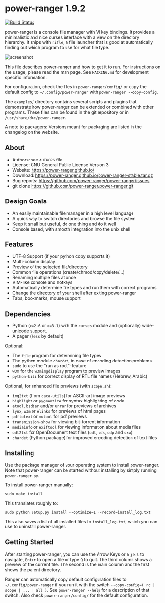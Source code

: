 power-ranger 1.9.2
============

[![Build Status](https://travis-ci.org/power-ranger/power-ranger.svg?branch=master)](https://travis-ci.org/power-ranger/power-ranger)

power-ranger is a console file manager with VI key bindings.  It provides a
minimalistic and nice curses interface with a view on the directory hierarchy.
It ships with `rifle`, a file launcher that is good at automatically finding
out which program to use for what file type.

![screenshot](https://raw.githubusercontent.com/power-ranger/power-ranger-assets/master/screenshots/screenshot.png)

This file describes power-ranger and how to get it to run.  For instructions on the
usage, please read the man page.  See `HACKING.md` for development specific
information.

For configuration, check the files in `power-ranger/config/` or copy the
default config to `~/.config/power-ranger` with `power-ranger --copy-config`.

The `examples/` directory contains several scripts and plugins that demonstrate how
power-ranger can be extended or combined with other programs.  These files can be
found in the git repository or in `/usr/share/doc/power-ranger`.

A note to packagers: Versions meant for packaging are listed in the changelog
on the website.


About
-----
* Authors:     see `AUTHORS` file
* License:     GNU General Public License Version 3
* Website:     https://power-ranger.github.io/
* Download:    https://power-ranger.github.io/power-ranger-stable.tar.gz
* Bug reports: https://github.com/power-ranger/power-ranger/issues
* git clone    https://github.com/power-ranger/power-ranger.git


Design Goals
------------
* An easily maintainable file manager in a high level language
* A quick way to switch directories and browse the file system
* Keep it small but useful, do one thing and do it well
* Console based, with smooth integration into the unix shell


Features
--------
* UTF-8 Support  (if your python copy supports it)
* Multi-column display
* Preview of the selected file/directory
* Common file operations (create/chmod/copy/delete/...)
* Renaming multiple files at once
* VIM-like console and hotkeys
* Automatically determine file types and run them with correct programs
* Change the directory of your shell after exiting power-ranger
* Tabs, bookmarks, mouse support


Dependencies
------------
* Python (`>=2.6` or `>=3.1`) with the `curses` module
  and (optionally) wide-unicode support.
* A pager (`less` by default)

Optional:

* The `file` program for determining file types
* The python module `chardet`, in case of encoding detection problems
* `sudo` to use the "run as root"-feature
* `w3m` for the `w3mimgdisplay` program to preview images
* `python-bidi` for correct display of RTL file names (Hebrew, Arabic)

Optional, for enhanced file previews (with `scope.sh`):

* `img2txt` (from `caca-utils`) for ASCII-art image previews
* `highlight` or `pygmentize` for syntax highlighting of code
* `atool`, `bsdtar` and/or `unrar` for previews of archives
* `lynx`, `w3m` or `elinks` for previews of html pages
* `pdftotext` or `mutool` for pdf previews
* `transmission-show` for viewing bit-torrent information
* `mediainfo` or `exiftool` for viewing information about media files
* `odt2txt` for OpenDocument text files (`odt`, `ods`, `odp` and `sxw`)
* `chardet` (Python package) for improved encoding detection of text files


Installing
----------
Use the package manager of your operating system to install power-ranger.
Note that power-ranger can be started without installing by simply running `power-ranger.py`.

To install power-ranger manually:
```
sudo make install
```

This translates roughly to:
```
sudo python setup.py install --optimize=1 --record=install_log.txt
```

This also saves a list of all installed files to `install_log.txt`, which you can
use to uninstall power-ranger.


Getting Started
---------------
After starting power-ranger, you can use the Arrow Keys or `h` `j` `k` `l` to navigate, `Enter`
to open a file or type `Q` to quit.  The third column shows a preview of the
current file.  The second is the main column and the first shows the parent
directory.

Ranger can automatically copy default configuration files to `~/.config/power-ranger`
if you run it with the switch `--copy-config=( rc | scope | ... | all )`.
See `power-ranger --help` for a description of that switch.  Also check
`power-ranger/config/` for the default configuration.
